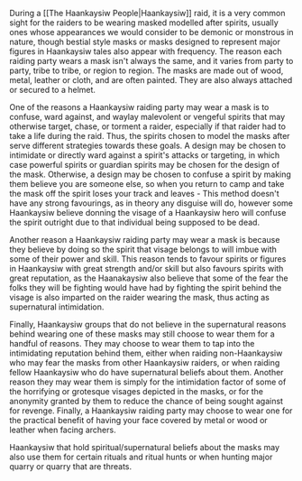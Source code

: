 During a [[The Haankaysiw People|Haankaysiw]] raid, it is a very common sight for the raiders to be wearing masked modelled after spirits, usually ones whose appearances we would consider to be demonic or monstrous in nature, though bestial style masks or masks designed to represent major figures in Haankaysiw tales also appear with frequency. The reason each raiding party wears a mask isn't always the same, and it varies from party to party, tribe to tribe, or region to region. The masks are made out of wood, metal, leather or cloth, and are often painted. They are also always attached or secured to a helmet.

One of the reasons a Haankaysiw raiding party may wear a mask is to confuse, ward against, and waylay malevolent or vengeful spirits that may otherwise target, chase, or torment a raider, especially if that raider had to take a life during the raid. Thus, the spirits chosen to model the masks after serve different strategies towards these goals. A design may be chosen to intimidate or directly ward against a spirit's attacks or targeting, in which case powerful spirits or guardian spirits may be chosen for the design of the mask. Otherwise, a design may be chosen to confuse a spirit by making them believe you are someone else, so when you return to camp and take the mask off the spirit loses your track and leaves - This method doesn't have any strong favourings, as in theory any disguise will do, however some Haankaysiw believe donning the visage of a Haankaysiw hero will confuse the spirit outright due to that individual being supposed to be dead.

Another reason a Haankaysiw raiding party may wear a mask is because they believe by doing so the spirit that visage belongs to will imbue with some of their power and skill. This reason tends to favour spirits or figures in Haankaysiw with great strength and/or skill but also favours spirits with great reputation, as the Haanakaysiw also believe that some of the fear the folks they will be fighting would have had by fighting the spirit behind the visage is also imparted on the raider wearing the mask, thus acting as supernatural intimidation.

Finally, Haankaysiw groups that do not believe in the supernatural reasons behind wearing one of these masks may still choose to wear them for a handful of reasons. They may choose to wear them to tap into the intimidating reputation behind them, either when raiding non-Haankaysiw who may fear the masks from other Haankaysiw raiders, or when raiding fellow Haankaysiw who do have supernatural beliefs about them. Another reason they may wear them is simply for the intimidation factor of some of the horrifying or grotesque visages depicted in the masks, or for the anonymity granted by them to reduce the chance of being sought against for revenge. Finally, a Haankaysiw raiding party may choose to wear one for the practical benefit of having your face covered by metal or wood or leather when facing archers.

Haankaysiw that hold spiritual/supernatural beliefs about the masks may also use them for certain rituals and ritual hunts or when hunting major quarry or quarry that are threats.